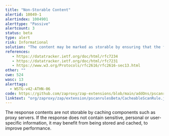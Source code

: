 ```yaml
---
title: "Non-Storable Content"
alertid: 10049-1
alertindex: 1004901
alerttype: "Passive"
alertcount: 3
status: beta
type: alert
risk: Informational
solution: "The content may be marked as storable by ensuring that the following conditions are satisfied: The request method must be understood by the cache and defined as being cacheable (\"GET\", \"HEAD\", and \"POST\" are currently defined as cacheable) The response status code must be understood by the cache (one of the 1XX, 2XX, 3XX, 4XX, or 5XX response classes are generally understood) The \"no-store\" cache directive must not appear in the request or response header fields For caching by \"shared\" caches such as \"proxy\" caches, the \"private\" response directive must not appear in the response For caching by \"shared\" caches such as \"proxy\" caches, the \"Authorization\" header field must not appear in the request, unless the response explicitly allows it (using one of the \"must-revalidate\", \"public\", or \"s-maxage\" Cache-Control response directives) In addition to the conditions above, at least one of the following conditions must also be satisfied by the response: It must contain an \"Expires\" header field It must contain a \"max-age\" response directive For \"shared\" caches such as \"proxy\" caches, it must contain a \"s-maxage\" response directive It must contain a \"Cache Control Extension\" that allows it to be cached It must have a status code that is defined as cacheable by default (200, 203, 204, 206, 300, 301, 404, 405, 410, 414, 501).   "
references:
   - https://datatracker.ietf.org/doc/html/rfc7234
   - https://datatracker.ietf.org/doc/html/rfc7231
   - https://www.w3.org/Protocols/rfc2616/rfc2616-sec13.html
other: ""
cwe: 524
wasc: 13
alerttags: 
  - WSTG-v42-ATHN-06
code: https://github.com/zaproxy/zap-extensions/blob/main/addOns/pscanrulesBeta/src/main/java/org/zaproxy/zap/extension/pscanrulesBeta/CacheableScanRule.java
linktext: "org/zaproxy/zap/extension/pscanrulesBeta/CacheableScanRule.java"
---
```

The response contents are not storable by caching components such as proxy servers. If the response does not contain sensitive, personal or user-specific information, it may benefit from being stored and cached, to improve performance.
